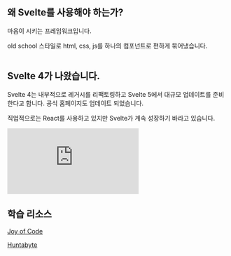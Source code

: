 ## 왜 Svelte를 사용해야 하는가?

마음이 시키는 프레임워크입니다.

old school 스타일로 html, css, js를 하나의 컴포넌트로 편하게 묶어냈습니다.

```svelte

```

## Svelte 4가 나왔습니다.

Svelte 4는 내부적으로 레거시를 리팩토링하고 Svelte 5에서 대규모 업데이트를 준비한다고 합니다. 공식 홈페이지도 업데이트 되었습니다.

직업적으로는 React를 사용하고 있지만 Svelte가 계속 성장하기 바라고 있습니다.

<iframe class="codepen" src="https://www.youtube.com/embed/kMlkCYL9qo0" title="Svelte Origins: A JavaScript Documentary" frameborder="0" allow="accelerometer; autoplay; clipboard-write; encrypted-media; gyroscope; picture-in-picture; web-share" allowfullscreen></iframe>

## 학습 리소스

[Joy of Code](https://www.youtube.com/@JoyofCodeDev)

[Huntabyte](https://www.youtube.com/@Huntabyte)
